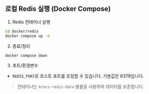 ## 로컬 Redis 실행 (Docker Compose)

1) Redis 컨테이너 실행

```bash
cd docker/redis
docker compose up -d
```

2) 종료/정리

```bash
docker compose down
```

3) 포트/환경변수

- `REDIS_PORT`로 호스트 포트를 조정할 수 있습니다. 기본값은 6379입니다.

> 컨테이너는 `krocs-redis-data` 볼륨을 사용하여 데이터를 보존합니다.



